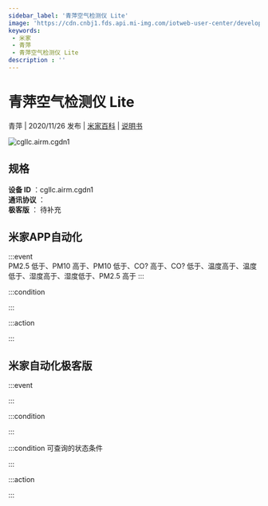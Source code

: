 ```yaml
---
sidebar_label: '青萍空气检测仪 Lite'
image: 'https://cdn.cnbj1.fds.api.mi-img.com/iotweb-user-center/developer_1679047768234rTzf55BB.png?GalaxyAccessKeyId=AKVGLQWBOVIRQ3XLEW&Expires=9223372036854775807&Signature=fopC+4S2Xd2v6e2aysV+X5Ld+uE='
keywords: 
 - 米家
 - 青萍
 - 青萍空气检测仪 Lite
description : ''
---
```

# 青萍空气检测仪 Lite

青萍 | 2020/11/26 发布 | [米家百科](https://home.mi.com/webapp/content/baike/product/index.html?model=cgllc.airm.cgdn1) | [说明书](https://home.mi.com/views/introduction.html?model=cgllc.airm.cgdn1&region=cn)

![cgllc.airm.cgdn1](https://cdn.cnbj1.fds.api.mi-img.com/iotweb-user-center/developer_1679047768234rTzf55BB.png?GalaxyAccessKeyId=AKVGLQWBOVIRQ3XLEW&Expires=9223372036854775807&Signature=fopC+4S2Xd2v6e2aysV+X5Ld+uE=)

## 规格  
> 
**设备 ID** ：cgllc.airm.cgdn1  
**通讯协议** ：  
**极客版**  ： 待补充 


## 米家APP自动化  

:::event  
PM2.5 低于、PM10 高于、PM10 低于、CO? 高于、CO? 低于、温度高于、温度低于、湿度高于、湿度低于、PM2.5 高于
:::

:::condition  

:::

:::action   

:::

## 米家自动化极客版  

:::event  

:::

:::condition  

:::

:::condition 可查询的状态条件  

:::

:::action  

:::

        
